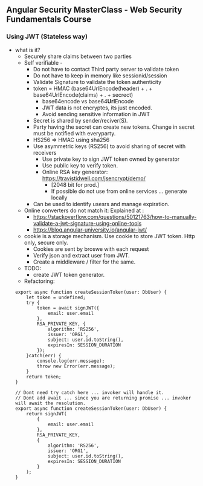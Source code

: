 ## Angular Security MasterClass - Web Security Fundamentals Course

### Using JWT (Stateless way)
* what is it?
    * Securely share claims between two parties
    * Self verifiable - 
        * Do not have to contact Third party server to validate token
        * Do not have to keep in memory like sessionid/session
        * Validate Signature to validate the token authenticity
        * token = HMAC (base64UrlEncode(header) + . + base64UrlEncode(claims) + . + secrect)
            * base64encode vs base64**Url**Encode
            * JWT data is not encryptes, its just encoded.
            * Avoid sending sensitive information in JWT
        * Secret is shared by sender/reciver(S).
        * Party having the secret can create new tokens. Change in secret must be notified with everyparty.  
        * HS256 => HMAC using sha256 
        * Use asymmetric keys (RS256) to avoid sharing of secret with receivers
            * Use private key to sign JWT token owned by generator
            * Use public key to verify token.
            * Online RSA key generator: https://travistidwell.com/jsencrypt/demo/   
                * [2048 bit for prod.]
                * If possible do not use from online services ... generate locally
        * Can be used to identify usesrs and manage expiration.
    * Online converters do not match it: Explained at : 
        * https://stackoverflow.com/questions/50121763/how-to-manually-validate-a-jwt-signature-using-online-tools
        * https://blog.angular-university.io/angular-jwt/
    * cookie is a storage mechanism. Use cookie to store JWT token. Http only, secure only.
        * Cookies are sent by broswe with each request
        * Verify json and extract user from JWT.
        * Create a middleware / filter for the same.
    * TODO:
        * create JWT token generator.
    * Refactoring:
    ```
    export async function createSessionToken(user: DbUser) {
        let token = undefined;
        try {
            token = await signJWT({
                email: user.email
            }, 
            RSA_PRIVATE_KEY, { 
                algorithm: 'RS256',
                issuer: 'ORG1',
                subject: user.id.toString(),
                expiresIn: SESSION_DURATION 
            });
        }catch(err) {
            console.log(err.message);
            throw new Error(err.message);
        }
        return token;
    }

    // Dont need try catch here ... invoker will handle it.
    // Dont add await ... since you are returning promise ... invoker will await the resolution.
    export async function createSessionToken(user: DbUser) {
        return signJWT(
            {
                email: user.email
            }, 
            RSA_PRIVATE_KEY, 
            { 
                algorithm: 'RS256',
                issuer: 'ORG1',
                subject: user.id.toString(),
                expiresIn: SESSION_DURATION 
            }
        );
    }
    ```



